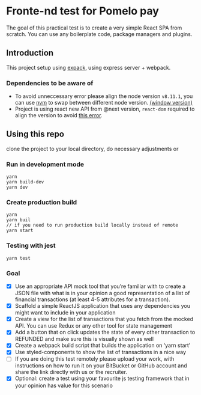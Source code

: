 # Fronte-nd test for Pomelo pay

The goal of this practical test is to create a very simple React SPA from scratch. You can use any boilerplate code, package managers and plugins.

## Introduction

This project setup using [expack](https://github.com/louis-pvs/expack), using express server + webpack.

### Dependencies to be aware of

- To avoid unneccessary error please align the node version `v8.11.1`, you can use [nvm](https://github.com/creationix/nvm) to swap between different node version. [(window version)](https://github.com/coreybutler/nvm-windows)
- Project is using react new API from @next version, `react-dom` required to align the version to avoid [this error](https://stackoverflow.com/questions/53024307/typeerror-dispatcher-usestate-is-not-a-function-when-using-react-hooks).

## Using this repo

clone the project to your local directory, do necessary adjustments or

### Run in development mode

```
yarn
yarn build-dev
yarn dev
```

### Create production build

```
yarn
yarn buil
// if you need to run production build locally instead of remote
yarn start
```

### Testing with jest

`yarn test`

### Goal

- [x] Use an appropriate API mock tool that you’re familiar with to create a JSON file with what is in your opinion a good representation of a list of financial transactions (at least 4-5 attributes for a transaction).
- [x] Scaffold a simple ReactJS application that uses any dependencies you might want to include in your application
- [x] Create a view for the list of transactions that you fetch from the mocked API. You can use Redux or any other tool for state management
- [x] Add a button that on click updates the state of every other transaction to REFUNDED and make sure this is visually shown as well
- [x] Create a webpack build script that builds the application on ‘yarn start’
- [x] Use styled-components to show the list of transactions in a nice way
- [ ] If you are doing this test remotely please upload your work, with instructions on how to run it on your BitBucket or GitHub account and share the link directly with us or the recruiter.
- [x] Optional: create a test using your favourite js testing framework that in your opinion has value for this scenario
